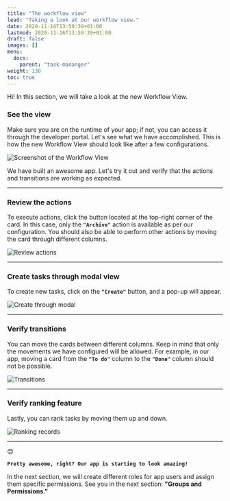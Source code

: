 ```yaml
---
title: "The workflow view"
lead: "Taking a look at our workflow view."
date: 2020-11-16T13:59:39+01:00
lastmod: 2020-11-16T13:59:39+01:00
draft: false
images: []
menu:
  docs:
    parent: "task-mananger"
weight: 130
toc: true
---
```


Hi! In this section, we will take a look at the new Workflow View. 

### See the view

Make sure you are on the runtime of your app; if not, you can access it through the developer portal. Let's see what we have accomplished. This is how the new Workflow View should look like after a few configurations.

![Screenshot of the Workflow View]({{site.baseurl}}/images/vendor/task-mananger/wf-view/wv.png)

We have built an awesome app. Let's try it out and verify that the actions and transitions are working as expected.

---

### Review the actions

To execute actions, click the button located at the top-right corner of the card. In this case, only the **``"Archive"``** action is available as per our configuration. You should also be able to perform other actions by moving the card through different columns.

![Review actions]({{site.baseurl}}/images/vendor/task-mananger/wf-view/wvv.png)

---

### Create tasks through modal view

To create new tasks, click on the **`"Create"`** button, and a pop-up will appear.

![Create through modal]({{site.baseurl}}/images/vendor/task-mananger/wf-view/wvvv.png)

---

### Verify transitions

You can move the cards between different columns. Keep in mind that only the movements we have configured will be allowed. For example, in our app, moving a card from the **`"To do"`** column to the **`"Done"`** column should not be possible.

![Transitions]({{site.baseurl}}/images/vendor/task-mananger/wf-view/wvvvv.png)

---

### Verify ranking feature

Lastly, you can rank tasks by moving them up and down.

![Ranking records]({{site.baseurl}}/images/vendor/task-mananger/wf-view/wvvvvv.png)

---

😊

**`Pretty awesome, right? Our app is starting to look amazing! `**

In the next section, we will create different roles for app users and assign them specific permissions. See you in the next section: **"Groups and Permissions."**
